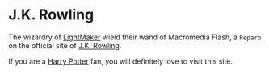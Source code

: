 # J.K. Rowling

The wizardry of [LightMaker](http://lightmaker.com/) wield their wand of Macromedia Flash, a `Reparo` on the official site of [J.K. Rowling](http://www.jkrowling.com/).

If you are a [Harry Potter](https://en.wikipedia.org/wiki/Harry_Potter) fan, you will definitely love to visit this site.